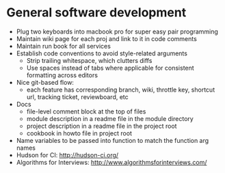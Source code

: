 General software development
============================

* Plug two keyboards into macbook pro for super easy pair programming
* Maintain wiki page for each proj and link to it in code comments
* Maintain run book for all services
* Establish code conventions to avoid style-related arguments
  * Strip trailing whitespace, which clutters diffs
  * Use spaces instead of tabs where applicable for consistent formatting across editors
* Nice git-based flow:
  * each feature has corresponding branch, wiki, throttle key, shortcut url, tracking ticket, reviewboard, etc
* Docs
  * file-level comment block at the top of files
  * module description in a readme file in the module directory
  * project description in a readme file in the project root
  * cookbook in howto file in project root
* Name variables to be passed into function to match the function arg names
* Hudson for CI: http://hudson-ci.org/
* Algorithms for Interviews: http://www.algorithmsforinterviews.com/